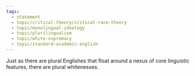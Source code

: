 ```yaml
---
tags: 
  - statement
  - topic/critical-theory/critical-race-theory
  - topic/monolingual-ideology
  - topic/plurilingualism
  - topic/white-supremacy
  - topic/standard-academic-english
---
```

Just as there are plural Englishes that float around a nexus of core linguistic features, there are plural whitenesses.